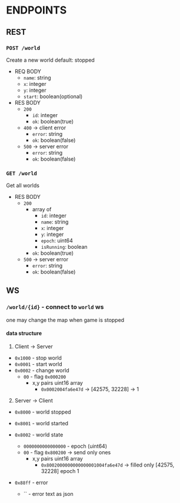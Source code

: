 # ENDPOINTS
## REST
### `POST /world`
Create a new world default: stopped 
- REQ BODY
    - `name`: string
    - `x`: integer
    - `y`: integer
    - `start`: boolean(optional)
- RES BODY
    - `200`
        - `id`: integer
        - `ok`: boolean(true)
    - `400` -> client error
        - `error`: string
        - `ok`: boolean(false)
    - `500` -> server error
        - `error`: string
        - `ok`: boolean(false)

### `GET /world`
Get all worlds
- RES BODY
    - `200`
        - array of
            - `id`: integer
            - `name`: string
            - `x`: integer
            - `y`: integer
            - `epoch`: uint64
            - `isRunning`: boolean
        - `ok`: boolean(true)
    - `500` -> server error
        - `error`: string
        - `ok`: boolean(false)

## WS
### `/world/{id}` - connect to `world` ws  
one may change the map when game is stopped  
#### data structure
1. Client -> Server
- `0x1000` - stop world
- `0x0001` - start world    
- `0x0002` - change world
    - `00` - flag `0x000200`
        - x,y pairs uint16 array
            - `0x0002004fa6e47d` -> [42575, 32228] -> 1

2. Server -> Client
- `0x8000` - world stopped
- `0x8001` - world started
- `0x8002` - world state
    - `0000000000000000` - epoch (uint64)
    - `00` - flag `0x800200` -> send only ones
        - x,y pairs uint16 array
            - `0x8002000000000000001004fa6e47d` -> filled only [42575, 32228] epoch 1

- `0x88ff` - error
    - `` - error text as json